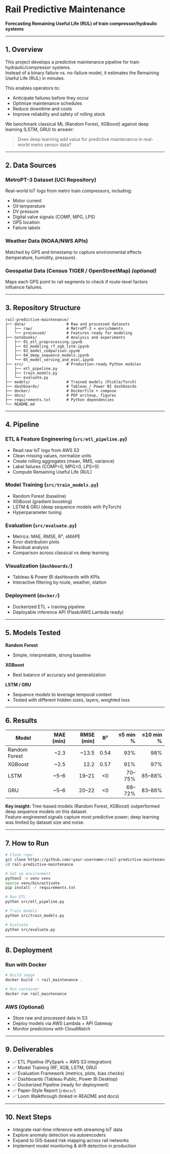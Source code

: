 # Rail Predictive Maintenance
**Forecasting Remaining Useful Life (RUL) of train compressor/hydraulic systems**

---

## 1. Overview
This project develops a predictive maintenance pipeline for train hydraulic/compressor systems.  
Instead of a binary failure vs. no-failure model, it estimates the Remaining Useful Life (RUL) in minutes.

This enables operators to:
- Anticipate failures before they occur
- Optimize maintenance schedules
- Reduce downtime and costs
- Improve reliability and safety of rolling stock

We benchmark classical ML (Random Forest, XGBoost) against deep learning (LSTM, GRU) to answer:
> Does deep learning add value for predictive maintenance in real-world metro sensor data?

---

## 2. Data Sources

### MetroPT-3 Dataset (UCI Repository)
Real-world IoT logs from metro train compressors, including:
- Motor current
- Oil temperature
- DV pressure
- Digital valve signals (COMP, MPG, LPS)
- GPS location
- Failure labels

### Weather Data (NOAA/NWS APIs)
Matched by GPS and timestamp to capture environmental effects (temperature, humidity, pressure).

### Geospatial Data (Census TIGER / OpenStreetMap) *(optional)*
Maps each GPS point to rail segments to check if route-level factors influence failures.

---

## 3. Repository Structure
```text
rail-predictive-maintenance/
├── data/                  # Raw and processed datasets
│   ├── raw/               # MetroPT-3 + enrichments
│   └── processed/         # Features ready for modeling
├── notebooks/             # Analysis and experiments
│   ├── 01_etl_preprocessing.ipynb
│   ├── 02_modeling_rf_xgb_lstm.ipynb
│   ├── 03_model_comparison.ipynb
│   ├── 04_deep_sequence_models.ipynb
│   └── 05_model_serving_and_eval.ipynb
├── src/                   # Production-ready Python modules
│   ├── etl_pipeline.py
│   ├── train_models.py
│   └── evaluate.py
├── models/                # Trained models (Pickle/Torch)
├── dashboards/            # Tableau / Power BI dashboards
├── docker/                # Dockerfile + compose
├── docs/                  # PDF writeup, figures
├── requirements.txt       # Python dependencies
└── README.md
```

---

## 4. Pipeline

### ETL & Feature Engineering (`src/etl_pipeline.py`)
- Read raw IoT logs from AWS S3  
- Clean missing values, normalize units  
- Create rolling aggregates (mean, RMS, variance)  
- Label failures (COMP=0, MPG=0, LPS=0)  
- Compute Remaining Useful Life (RUL)

### Model Training (`src/train_models.py`)
- Random Forest (baseline)  
- XGBoost (gradient boosting)  
- LSTM & GRU (deep sequence models with PyTorch)  
- Hyperparameter tuning

### Evaluation (`src/evaluate.py`)
- Metrics: MAE, RMSE, R², sMAPE  
- Error distribution plots  
- Residual analysis  
- Comparison across classical vs deep learning

### Visualization (`dashboards/`)
- Tableau & Power BI dashboards with KPIs  
- Interactive filtering by route, weather, station

### Deployment (`docker/`)
- Dockerized ETL + training pipeline  
- Deployable inference API (Flask/AWS Lambda ready)

---

## 5. Models Tested

**Random Forest**  
- Simple, interpretable, strong baseline

**XGBoost**  
- Best balance of accuracy and generalization

**LSTM / GRU**  
- Sequence models to leverage temporal context  
- Tested with different hidden sizes, layers, weighted loss

---

## 6. Results

| Model         | MAE (min) | RMSE (min) | R²  | ≤5 min % | ≤10 min % |
|---------------|-----------:|-----------:|:---:|---------:|----------:|
| Random Forest | ~2.3       | ~13.5      | 0.54 | 93%      | 98%       |
| XGBoost       | ~2.5       | 12.2       | 0.57 | 91%      | 97%       |
| LSTM          | ~5–6       | 19–21      | <0  | 70–75%   | 85–88%    |
| GRU           | ~5–6       | 20–22      | <0  | 68–72%   | 83–86%    |

**Key insight:** Tree-based models (Random Forest, XGBoost) outperformed deep sequence models on this dataset.  
Feature-engineered signals capture most predictive power; deep learning was limited by dataset size and noise.

---

## 7. How to Run
```bash
# Clone repo
git clone https://github.com/<your-username>/rail-predictive-maintenance.git
cd rail-predictive-maintenance

# Set up environment
python3 -m venv venv
source venv/bin/activate
pip install -r requirements.txt

# Run ETL
python src/etl_pipeline.py

# Train models
python src/train_models.py

# Evaluate
python src/evaluate.py
```

---

## 8. Deployment

### Run with Docker
```bash
# Build image
docker build -t rail_maintenance .

# Run container
docker run rail_maintenance
```

### AWS (Optional)
- Store raw and processed data in S3  
- Deploy models via AWS Lambda + API Gateway  
- Monitor predictions with CloudWatch

---

## 9. Deliverables
- ✅ ETL Pipeline (PySpark + AWS S3 integration)  
- ✅ Model Training (RF, XGB, LSTM, GRU)  
- ✅ Evaluation Framework (metrics, plots, bias checks)  
- ✅ Dashboards (Tableau Public, Power BI Desktop)  
- ✅ Dockerized Pipeline (ready for deployment)  
- ✅ Paper-Style Report (`/docs/`)  
- ✅ Loom Walkthrough (linked in README and docs)

---

## 10. Next Steps
- Integrate real-time inference with streaming IoT data  
- Explore anomaly detection via autoencoders  
- Expand to GIS-based risk mapping across rail networks  
- Implement model monitoring & drift detection in production
